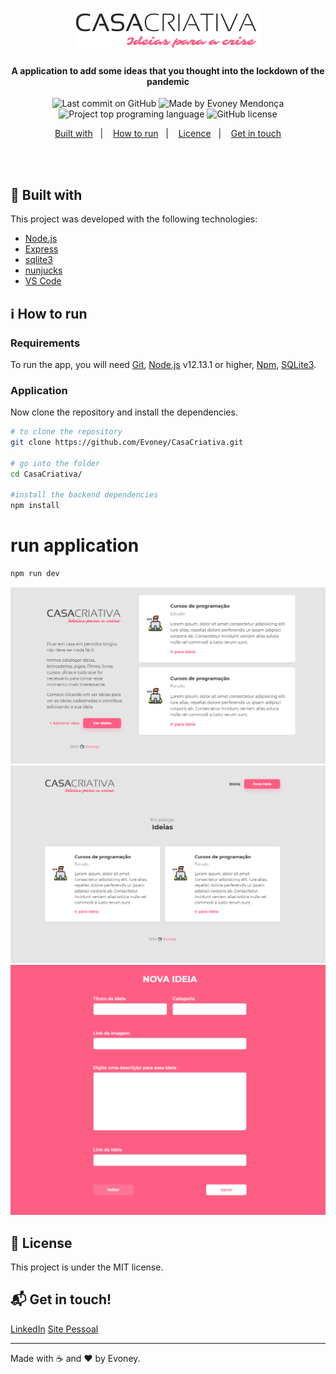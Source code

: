 <h1 align="center">
  <img alt="Casa Criativa" src="public/CasaCriativalogo.png"/>
    <br>
</h1>

<h4 align="center">
  A application to add some ideas that you thought into the lockdown of the pandemic 
</h4>

<p align="center">
<img alt="Last commit on GitHub" src="https://img.shields.io/github/last-commit/Evoney/CasaCriativa?color=FF5E84">
<img alt="Made by Evoney Mendonça" src="https://img.shields.io/badge/made%20by-Evoney-%20?color=FF5E84">
<img alt="Project top programing language" src="https://img.shields.io/github/languages/top/Evoney/CasaCriativa?color=FF5E84">
 <img alt="GitHub license" src="https://img.shields.io/github/license/Evoney/CasaCriativa?color=FF5E84">
</p> 

<p align="center">
  <a href="#rocket-built-with">Built with</a>&nbsp;&nbsp;&nbsp;|&nbsp;&nbsp;&nbsp;
  <a href="#information_source-how-to-run">How to run</a>&nbsp;&nbsp;&nbsp;|&nbsp;&nbsp;&nbsp;
  <a href="#page_facing_up-license">Licence</a>&nbsp;&nbsp;&nbsp;|&nbsp;&nbsp;&nbsp;
  <a href="#mailbox_with_mail-get-in-touch">Get in touch</a>
</p>
<br><br>

## :rocket: Built with

This project was developed with the following technologies:

-  [Node.js](https://nodejs.org/)
-  [Express](https://expressjs.com/)
-  [sqlite3](https://sqlitebrowser.org/)
-  [nunjucks](https://www.npmjs.com/package/nunjucks)
-  [VS Code](https://code.visualstudio.com/)

## :information_source: How to run

### Requirements
To run the app, you will need [Git](https://git-scm.com), [Node.js](https://nodejs.org/) v12.13.1 or higher, [Npm](https://www.npmjs.com/), [SQLite3](https://sqlitebrowser.org/).
<br>

### Application
Now clone the repository and install the dependencies.
```bash
# to clone the repository
git clone https://github.com/Evoney/CasaCriativa.git

# go into the folder
cd CasaCriativa/

#install the backend dependencies
npm install

```

# run application
```bash
npm run dev
```
<img src="public/Print_1.PNG"/>
<img src="public/Print_2.PNG"/>
<img src="public/Print_3.PNG"/>

## :page_facing_up: License

This project is under the MIT license. 

## :mailbox_with_mail: Get in touch!

[LinkedIn](https://www.linkedin.com/in/evoney-mendonça/)
[Site Pessoal](https://evoney.github.io/)

---

Made with :coffee: and ♥ by Evoney.
